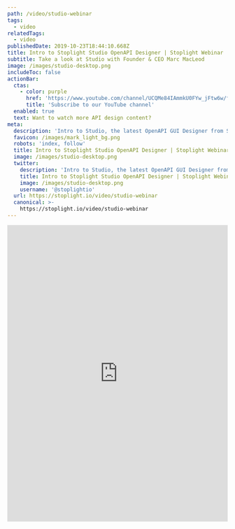 ```yaml
---
path: /video/studio-webinar
tags:
  - video
relatedTags:
  - video
publishedDate: 2019-10-23T18:44:10.668Z
title: Intro to Stoplight Studio OpenAPI Designer | Stoplight Webinar
subtitle: Take a look at Studio with Founder & CEO Marc MacLeod
image: /images/studio-desktop.png
includeToc: false
actionBar:
  ctas:
    - color: purple
      href: 'https://www.youtube.com/channel/UCQMe84IAmmkU0FYw_jFtw6w/featured'
      title: 'Subscribe to our YouTube channel'
  enabled: true
  text: Want to watch more API design content?
meta:
  description: 'Intro to Studio, the latest OpenAPI GUI Designer from Stoplight'
  favicon: /images/mark_light_bg.png
  robots: 'index, follow'
  title: Intro to Stoplight Studio OpenAPI Designer | Stoplight Webinar
  image: /images/studio-desktop.png
  twitter:
    description: 'Intro to Studio, the latest OpenAPI GUI Designer from Stoplight'
    title: Intro to Stoplight Studio OpenAPI Designer | Stoplight Webinar
    image: /images/studio-desktop.png
    username: '@stoplightio'
  url: https://stoplight.io/video/studio-webinar
  canonical: >-
    https://stoplight.io/video/studio-webinar
---
```


<style>.markdown-body { max-width: 100% !important; } </style>

<iframe width="100%" height="678" src="https://www.youtube.com/embed/7olnV8rR1xc" frameborder="0" allow="accelerometer; autoplay; encrypted-media; gyroscope; picture-in-picture" allowfullscreen></iframe>
